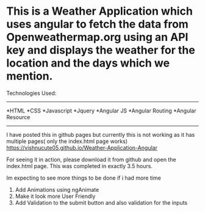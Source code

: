 # This is a Weather Application which uses angular to fetch the data from Openweathermap.org using an API key and displays the weather for the location and the days which we mention.
Technologies Used:
 - - - -
*HTML
*CSS
*Javascript
*Jquery
*Angular JS
*Angular Routing
*Angular Resource
 - - - -
I have posted this in github pages but currently this is not working as it has multiple pages( only the index.html page works)
https://vishnucute05.github.io/Weather-Application-Angular

For seeing it in action, please download it from github and open the index.html page.
This was completed in exactly 3.5 hours.

Im expecting to see more things to be done if i had more time
1. Add Animations using ngAnimate
2. Make it look more User Friendly
3. Add Validation to the submit button and also validation for the inputs
